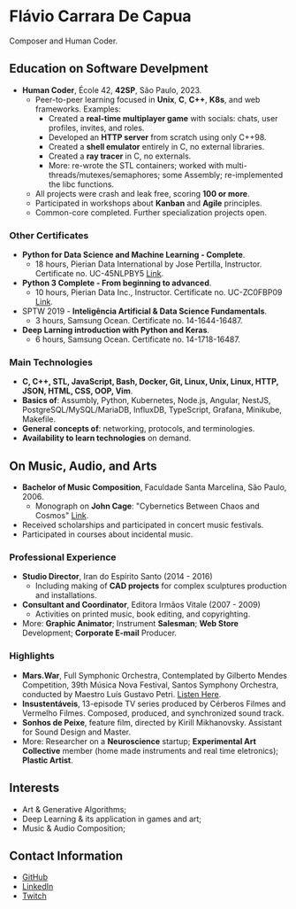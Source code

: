 # Flávio Carrara De Capua

Composer and Human Coder.

## Education on Software Develpment

* **Human Coder**, École 42, **42SP**, São Paulo, 2023.
	* Peer-to-peer learning focused in **Unix**, **C**, **C++**, **K8s**, and web frameworks. Examples:
      * Created a **real-time multiplayer game** with socials: chats, user profiles, invites, and roles.
      * Developed an **HTTP server** from scratch using only C++98.
      * Created a **shell emulator** entirely in C, no external libraries.
	  * Created a **ray tracer** in C, no externals.
	  * More: re-wrote the STL containers; worked with multi-threads/mutexes/semaphores; some Assembly; re-implemented the libc functions.
	* All projects were crash and leak free, scoring **100 or more**.
	* Participated in workshops about **Kanban** and **Agile** principles.
	* Common-core completed. Further specialization projects open.

### Other Certificates

* **Python for Data Science and Machine Learning - Complete**.
	* 18 hours, Pierian Data International by Jose Pertilla, Instructor. Certificate no. UC-45NLPBY5 [Link](https://ude.my/UC-45NLPBY5).
* **Python 3 Complete - From beginning to advanced**.
	* 10 hours, Pierian Data Inc., Instructor. Certificate no. UC-ZC0FBP09 [Link](https://ude.my/UC-ZC0FBP09).
* SPTW 2019 - **Inteligência Artificial & Data Science Fundamentals**.
	* 3 hours, Samsung Ocean. Certificate no. 14-1644-16487.
* **Deep Larning introduction with Python and Keras**.
	* 6 hours, Samsung Ocean. Certificate no. 14-1718-16487.

### Main Technologies 

* **C, C++, STL, JavaScript, Bash, Docker, Git, Linux, Unix, Linux, HTTP, JSON, HTML, CSS, OOP, Vim**.
* **Basics of**: Assumbly, Python, Kubernetes, Node.js, Angular, NestJS, PostgreSQL/MySQL/MariaDB, InfluxDB, TypeScript, Grafana, Minikube, Makefile.
* **General concepts of**: networking, protocols, and terminologies.
* **Availability to learn technologies** on demand.

## On Music, Audio, and Arts

* **Bachelor of Music Composition**, Faculdade Santa Marcelina, São Paulo, 2006.
    * Monograph on **John Cage**: "Cybernetics Between Chaos and Cosmos" [Link](https://github.com/fde-capu/fde-capu/blob/main/J-Cage.pdf).
* Received scholarships and participated in concert music festivals.
* Participated in courses about incidental music.

### Professional Experience

* **Studio Director**, Iran do Espírito Santo (2014 - 2016)
	* Including making of **CAD projects** for complex sculptures production and installations.
* **Consultant and Coordinator**, Editora Irmãos Vitale (2007 - 2009)
	* Activities on printed music, book editing, and copyrighting.
* More: **Graphic Animator**; Instrument **Salesman**; **Web Store** Development; **Corporate E-mail** Producer.

### Highlights

* **Mars.War**, Full Symphonic Orchestra, Contemplated by Gilberto Mendes Competition, 39th Música Nova Festival, Santos Symphony Orchestra, conducted by Maestro Luís Gustavo Petri. [Listen Here](https://github.com/fde-capu/fde-capu/blob/main/Flavio%20Carrara%20-%20Marte%20Guerra%20-%202004%20-%2010m28.mp3). 
* **Insustentáveis**, 13-episode TV series produced by Cérberos Filmes and Vermelho Filmes. Composed, produced, and synchronized sound track. 
* **Sonhos de Peixe**, feature film, directed by Kirill Mikhanovsky. Assistant for Sound Design and Master.
* More: Researcher on a **Neuroscience** startup; **Experimental Art Collective** member (home made instruments and real time eletronics); **Plastic Artist**.

## Interests

* Art & Generative Algorithms;
* Deep Learning & its application in games and art;
* Music & Audio Composition;

## Contact Information

* [GitHub](https://www.github.com/fde-capu)
* [LinkedIn](https://www.linkedin.com/in/flaviocarrara/)
* [Twitch](https://www.twitch.com/fde-capu)
